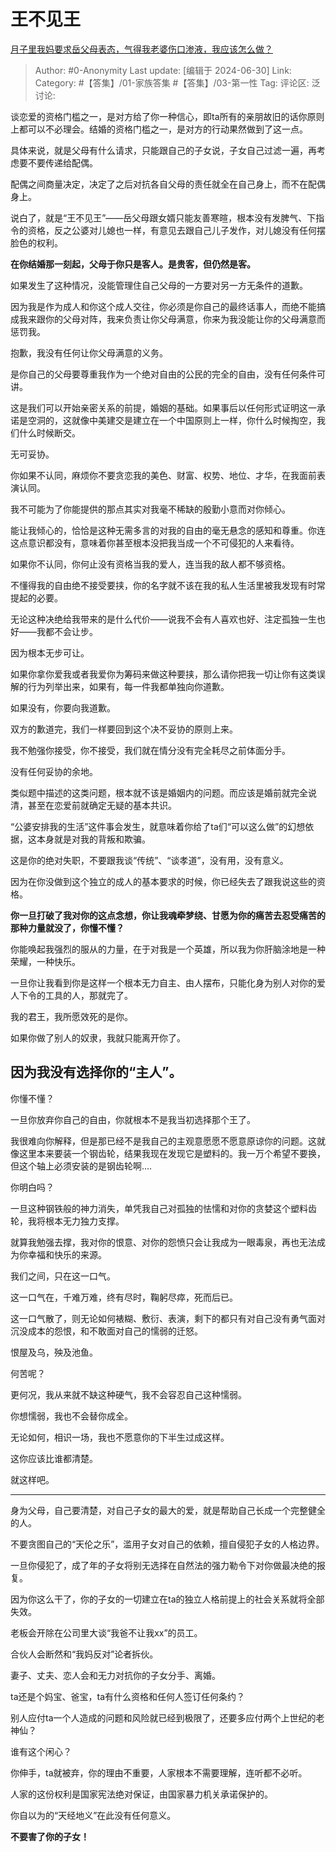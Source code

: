 # 王不见王
[月子里我妈要求岳父母表态，气得我老婆伤口渗液，我应该怎么做？](https://www.zhihu.com/question/659908900/answer/3546501302)

> Author: #0-Anonymity
> Last update: [编辑于 2024-06-30]
> Link:
> Category: #【答集】/01-家族答集 #【答集】/03-第一性 
> Tag: 
> 评论区:
> 泛讨论:

谈恋爱的资格门槛之一，是对方给了你一种信心，即ta所有的亲朋故旧的话你原则上都可以不必理会。结婚的资格门槛之一，是对方的行动果然做到了这一点。

具体来说，就是父母有什么请求，只能跟自己的子女说，子女自己过滤一遍，再考虑要不要传递给配偶。

配偶之间商量决定，决定了之后对抗各自父母的责任就全在自己身上，而不在配偶身上。

说白了，就是“王不见王”——岳父母跟女婿只能友善寒暄，根本没有发脾气、下指令的资格，反之公婆对儿媳也一样，有意见去跟自己儿子发作，对儿媳没有任何摆脸色的权利。

**在你结婚那一刻起，父母于你只是客人。是贵客，但仍然是客。**

如果发生了这种情况，没能管理住自己父母的一方要对另一方无条件的道歉。

因为我是作为成人和你这个成人交往，你必须是你自己的最终话事人，而绝不能搞成我来跟你的父母对阵，我来负责让你父母满意，你来为我没能让你的父母满意而惩罚我。

抱歉，我没有任何让你父母满意的义务。

是你自己的父母要尊重我作为一个绝对自由的公民的完全的自由，没有任何条件可讲。

这是我们可以开始亲密关系的前提，婚姻的基础。如果事后以任何形式证明这一承诺是空洞的，这就像中美建交是建立在一个中国原则上一样，你什么时候掏空，我们什么时候断交。

无可妥协。

你如果不认同，麻烦你不要贪恋我的美色、财富、权势、地位、才华，在我面前表演认同。

我不可能为了你能提供的那点其实对我毫不稀缺的殷勤小意而对你倾心。

能让我倾心的，恰恰是这种无需多言的对我的自由的毫无悬念的感知和尊重。你连这点意识都没有，意味着你甚至根本没把我当成一个不可侵犯的人来看待。

如果你不认同，你何止没有资格当我的爱人，连当我的敌人都不够资格。

不懂得我的自由绝不接受要挟，你的名字就不该在我的私人生活里被我发现有时常提起的必要。

无论这种决绝给我带来的是什么代价——说我不会有人喜欢也好、注定孤独一生也好——我都不会让步。

因为根本无步可让。

如果你拿你爱我或者我爱你为筹码来做这种要挟，那么请你把我一切让你有这类误解的行为列举出来，如果有，每一件我都单独向你道歉。

如果没有，你要向我道歉。

双方的歉道完，我们一样要回到这个决不妥协的原则上来。

我不勉强你接受，你不接受，我们就在情分没有完全耗尽之前体面分手。

没有任何妥协的余地。

类似题中描述的这类问题，根本就不该是婚姻内的问题。而应该是婚前就完全说清，甚至在恋爱前就确定无疑的基本共识。

“公婆安排我的生活”这件事会发生，就意味着你给了ta们“可以这么做”的幻想依据，这本身就是对我的背叛和欺骗。

这是你的绝对失职，不要跟我谈“传统”、“谈孝道”，没有用，没有意义。

因为在你没做到这个独立的成人的基本要求的时候，你已经失去了跟我说这些的资格。

**你一旦打破了我对你的这点念想，你让我魂牵梦绕、甘愿为你的痛苦去忍受痛苦的那种力量就没了，你懂不懂？**

你能唤起我强烈的服从的力量，在于对我是一个英雄，所以我为你肝脑涂地是一种荣耀，一种快乐。

一旦你让我看到你是这样一个根本无力自主、由人摆布，只能化身为别人对你的爱人下令的工具的人，那就完了。

我的君王，我所愿效死的是你。

如果你做了别人的奴隶，我就只能离开你了。

## **因为我没有选择你的“主人”。** ##

你懂不懂？

一旦你放弃你自己的自由，你就根本不是我当初选择那个王了。

我很难向你解释，但是那已经不是我自己的主观意愿愿不愿意原谅你的问题。这就像这里本来要装一个钢齿轮，结果我现在发现它是塑料的。我一万个希望不要换，但这个轴上必须安装的是钢齿轮啊….

你明白吗？

一旦这种钢铁般的神力消失，单凭我自己对孤独的怯懦和对你的贪婪这个塑料齿轮，我将根本无力独力支撑。

就算我勉强去撑，我对你的恨意、对你的怨愤只会让我成为一眼毒泉，再也无法成为你幸福和快乐的来源。

我们之间，只在这一口气。

这一口气在，千难万难，终有尽时，鞠躬尽瘁，死而后已。

这一口气散了，则无论如何裱糊、敷衍、表演，剩下的都只有对自己没有勇气面对沉没成本的怨恨，和不敢面对自己的懦弱的迁怒。

恨屋及乌，殃及池鱼。

何苦呢？

更何况，我从来就不缺这种硬气，我不会容忍自己这种懦弱。

你想懦弱，我也不会替你成全。

无论如何，相识一场，我也不愿意你的下半生过成这样。

这你应该比谁都清楚。

就这样吧。

--------------------

身为父母，自己要清楚，对自己子女的最大的爱，就是帮助自己长成一个完整健全的人。

不要贪图自己的“天伦之乐”，滥用子女对自己的依赖，擅自侵犯子女的人格边界。

一旦你侵犯了，成了年的子女将别无选择在自然法的强力勒令下对你做最决绝的报复。

因为你这么干了，你的子女的一切建立在ta的独立人格前提上的社会关系就将全部失效。

老板会开除在公司里大谈“我爸不让我xx”的员工。

合伙人会断然和“我妈反对”论者拆伙。

妻子、丈夫、恋人会和无力对抗你的子女分手、离婚。

ta还是个妈宝、爸宝，ta有什么资格和任何人签订任何条约？

别人应付ta一个人造成的问题和风险就已经到极限了，还要多应付两个上世纪的老神仙？

谁有这个闲心？

你伸手，ta就被弃，你的理由不重要，人家根本不需要理解，连听都不必听。

人家的这份权利是国家宪法绝对保证，由国家暴力机关承诺保护的。

你自以为的“天经地义”在此没有任何意义。

**不要害了你的子女！**